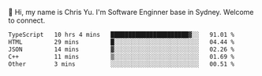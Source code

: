 👋 Hi, my name is Chris Yu. I'm Software Enginner base in Sydney. Welcome to connect.

<!--START_SECTION:waka-->

```txt
TypeScript   10 hrs 4 mins   ██████████████████████▓░░   91.01 %
HTML         29 mins         █░░░░░░░░░░░░░░░░░░░░░░░░   04.44 %
JSON         14 mins         ▓░░░░░░░░░░░░░░░░░░░░░░░░   02.26 %
C++          11 mins         ▒░░░░░░░░░░░░░░░░░░░░░░░░   01.69 %
Other        3 mins          ░░░░░░░░░░░░░░░░░░░░░░░░░   00.51 %
```

<!--END_SECTION:waka-->

